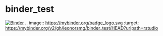 # binder_test
[![Binder](https://mybinder.org/badge_logo.svg)](https://mybinder.org/v2/gh/leonorsmg/binder_test/HEAD?urlpath=rstudio)
.. image:: https://mybinder.org/badge_logo.svg
 :target: https://mybinder.org/v2/gh/leonorsmg/binder_test/HEAD?urlpath=rstudio
